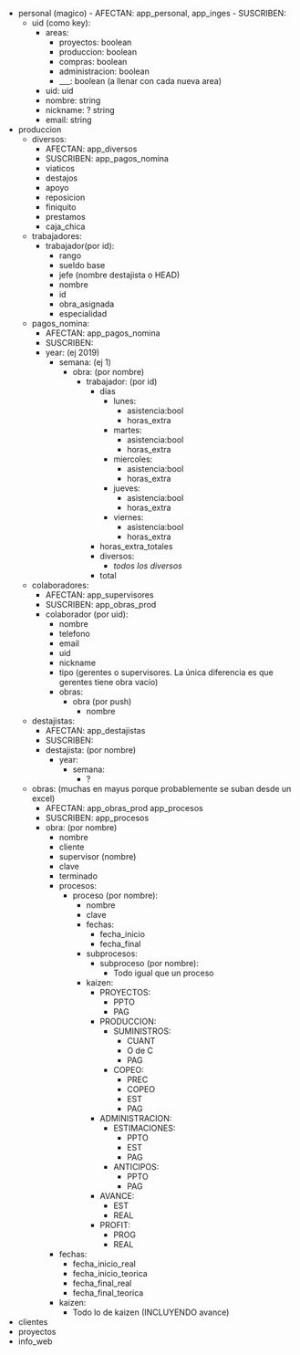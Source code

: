 - personal (magico)
      - AFECTAN: app_personal, app_inges
      - SUSCRIBEN: 
  - uid (como key):
    - areas:
      - proyectos: boolean
      - produccion: boolean
      - compras: boolean
      - administracion: boolean
      - ___: boolean (a llenar con cada nueva area)
    - uid: uid
    - nombre: string
    - nickname: ? string
    - email: string
- produccion
  - diversos:
      - AFECTAN: app_diversos
      - SUSCRIBEN: app_pagos_nomina
      - viaticos
      - destajos
      - apoyo
      - reposicion
      - finiquito
      - prestamos
      - caja_chica
  - trabajadores:
      - trabajador(por id):
         - rango
         - sueldo base
         - jefe (nombre destajista o HEAD)
         - nombre
         - id
         - obra_asignada
         - especialidad
  - pagos_nomina:
      - AFECTAN: app_pagos_nomina
      - SUSCRIBEN: 
      - year: (ej 2019)
         - semana: (ej 1)
            - obra: (por nombre)
               - trabajador: (por id)
                  - dias 
                     - lunes: 
                        - asistencia:bool
                        - horas_extra
                     - martes: 
                        - asistencia:bool
                        - horas_extra
                     - miercoles: 
                        - asistencia:bool
                        - horas_extra
                     - jueves: 
                        - asistencia:bool
                        - horas_extra
                     - viernes: 
                        - asistencia:bool
                        - horas_extra
                  - horas_extra_totales
                  - diversos:
                     - *todos los diversos*
                  - total
  - colaboradores:
      - AFECTAN: app_supervisores
      - SUSCRIBEN: app_obras_prod
      - colaborador (por uid):
         - nombre
         - telefono
         - email
         - uid
         - nickname
         - tipo (gerentes o supervisores. La única diferencia es que gerentes tiene obra vacío)
         - obras:
            - obra (por push)
               - nombre
   - destajistas: 
      - AFECTAN: app_destajistas
      - SUSCRIBEN:
      - destajista: (por nombre)
         - year:
            - semana: 
               - ?
  - obras: (muchas en mayus porque probablemente se suban desde un excel)
      - AFECTAN: app_obras_prod app_procesos
      - SUSCRIBEN: app_procesos
      - obra: (por nombre)
         - nombre
         - cliente
         - supervisor (nombre)
         - clave
         - terminado 
         - procesos:
            - proceso (por nombre):
               - nombre
               - clave
               - fechas: 
                  - fecha_inicio
                  - fecha_final
               - subprocesos:
                  - subproceso (por nombre):
                     - Todo igual que un proceso
               - kaizen:
                  - PROYECTOS:
                     - PPTO
                     - PAG
                  - PRODUCCION:
                     - SUMINISTROS:
                        - CUANT
                        - O de C
                        - PAG
                     - COPEO:
                        - PREC
                        - COPEO
                        - EST
                        - PAG
                  - ADMINISTRACION:
                     - ESTIMACIONES:
                        - PPTO
                        - EST
                        - PAG
                     - ANTICIPOS:
                        - PPTO
                        - PAG
                  - AVANCE:
                     - EST
                     - REAL
                  - PROFIT:
                     - PROG
                     - REAL
         - fechas:
            - fecha_inicio_real
            - fecha_inicio_teorica
            - fecha_final_real
            - fecha_final_teorica
         - kaizen:
            * Todo lo de kaizen (INCLUYENDO avance)
- clientes
- proyectos
- info_web

